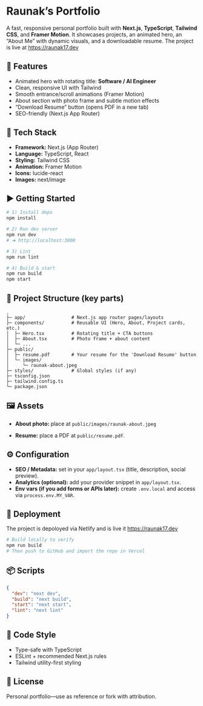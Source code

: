 # Raunak’s Portfolio

A fast, responsive personal portfolio built with **Next.js**, **TypeScript**, **Tailwind CSS**, and **Framer Motion**. It showcases projects, an animated hero, an “About Me” with dynamic visuals, and a downloadable resume. The project is live at https://raunak17.dev

## 🚀 Features
- Animated hero with rotating title: **Software / AI Engineer**
- Clean, responsive UI with Tailwind
- Smooth entrance/scroll animations (Framer Motion)
- About section with photo frame and subtle motion effects
- “Download Resume” button (opens PDF in a new tab)
- SEO-friendly (Next.js App Router)

## 🧰 Tech Stack
- **Framework:** Next.js (App Router)
- **Language:** TypeScript, React
- **Styling:** Tailwind CSS
- **Animation:** Framer Motion
- **Icons:** lucide-react
- **Images:** next/image

## ▶️ Getting Started

```bash
# 1) Install deps
npm install

# 2) Run dev server
npm run dev
# ➜ http://localhost:3000

# 3) Lint
npm run lint

# 4) Build & start
npm run build
npm start
```

## 🔧 Project Structure (key parts)

```
.
├─ app/                 # Next.js app router pages/layouts
├─ components/          # Reusable UI (Hero, About, Project cards, etc.)
│  ├─ Hero.tsx          # Rotating title + CTA buttons
│  ├─ About.tsx         # Photo frame + about content
│  └─ ...               
├─ public/
│  ├─ resume.pdf        # Your resume for the 'Download Resume' button
│  └─ images/
│     └─ raunak-about.jpeg
├─ styles/              # Global styles (if any)
├─ tsconfig.json
├─ tailwind.config.ts
└─ package.json
```

## 🖼️ Assets

- **About photo:** place at `public/images/raunak-about.jpeg`  

- **Resume:** place a PDF at `public/resume.pdf`.  

## ⚙️ Configuration

- **SEO / Metadata:** set in your `app/layout.tsx` (title, description, social preview).
- **Analytics (optional):** add your provider snippet in `app/layout.tsx`.
- **Env vars (if you add forms or APIs later):** create `.env.local` and access via `process.env.MY_VAR`.

## 🚢 Deployment

The project is depoloyed via Netlify and is live it https://raunak17.dev

```bash
# Build locally to verify
npm run build
# Then push to GitHub and import the repo in Vercel
```

## 📦 Scripts

```json
{
  "dev": "next dev",
  "build": "next build",
  "start": "next start",
  "lint": "next lint"
}
```

## 🧽 Code Style

- Type-safe with TypeScript
- ESLint + recommended Next.js rules
- Tailwind utility-first styling

## 📝 License

Personal portfolio—use as reference or fork with attribution.
